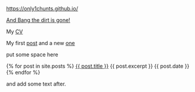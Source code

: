 https://only1chunts.github.io/  

[And Bang the dirt is gone!](pages/bang.md)

My [CV](pages/my-cv.md)

My first [post](pages/my-first-post.md)
and a new [one](_posts/2021-01-021-readme.md)

put some space here

  {% for post in site.posts %}
      <a href="{{ post.url }}">{{ post.title }}</a>
      {{ post.excerpt }} {{ post.date }}
      <br>
  {% endfor %}

and add some text after.
